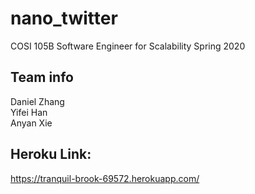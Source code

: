 # nano_twitter
COSI 105B Software Engineer for Scalability
Spring 2020

## Team info
Daniel Zhang<br/>
Yifei Han<br/>
Anyan Xie

## Heroku Link:
https://tranquil-brook-69572.herokuapp.com/



